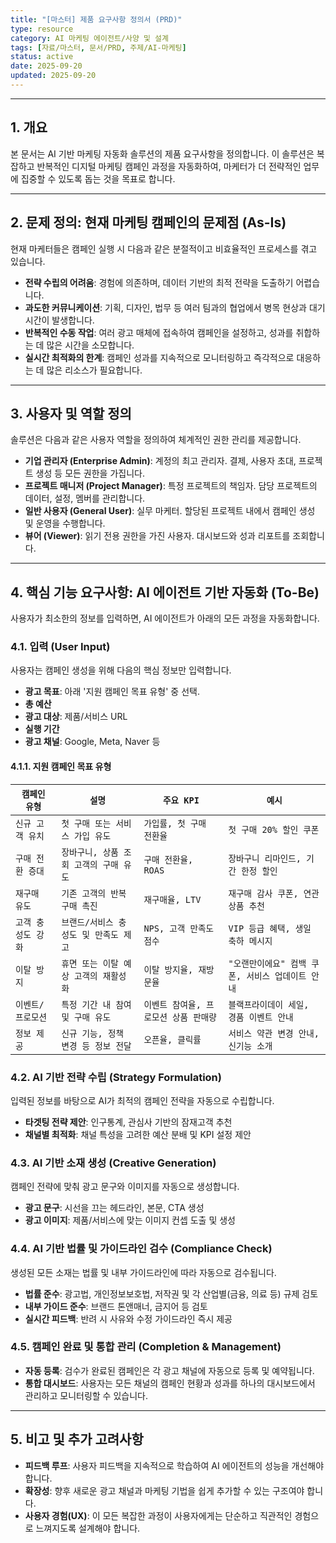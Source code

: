 ```yaml
---
title: "[마스터] 제품 요구사항 정의서 (PRD)"
type: resource
category: AI 마케팅 에이전트/사양 및 설계
tags: [자료/마스터, 문서/PRD, 주제/AI-마케팅]
status: active
date: 2025-09-20
updated: 2025-09-20
---
```



---

## 1. 개요

본 문서는 AI 기반 마케팅 자동화 솔루션의 제품 요구사항을 정의합니다. 이 솔루션은 복잡하고 반복적인 디지털 마케팅 캠페인 과정을 자동화하여, 마케터가 더 전략적인 업무에 집중할 수 있도록 돕는 것을 목표로 합니다.

---

## 2. 문제 정의: 현재 마케팅 캠페인의 문제점 (As-Is)

현재 마케터들은 캠페인 실행 시 다음과 같은 분절적이고 비효율적인 프로세스를 겪고 있습니다.

- **전략 수립의 어려움**: 경험에 의존하며, 데이터 기반의 최적 전략을 도출하기 어렵습니다.
- **과도한 커뮤니케이션**: 기획, 디자인, 법무 등 여러 팀과의 협업에서 병목 현상과 대기 시간이 발생합니다.
- **반복적인 수동 작업**: 여러 광고 매체에 접속하여 캠페인을 설정하고, 성과를 취합하는 데 많은 시간을 소모합니다.
- **실시간 최적화의 한계**: 캠페인 성과를 지속적으로 모니터링하고 즉각적으로 대응하는 데 많은 리소스가 필요합니다.

---

## 3. 사용자 및 역할 정의

솔루션은 다음과 같은 사용자 역할을 정의하여 체계적인 권한 관리를 제공합니다.

- **기업 관리자 (Enterprise Admin)**: 계정의 최고 관리자. 결제, 사용자 초대, 프로젝트 생성 등 모든 권한을 가집니다.
- **프로젝트 매니저 (Project Manager)**: 특정 프로젝트의 책임자. 담당 프로젝트의 데이터, 설정, 멤버를 관리합니다.
- **일반 사용자 (General User)**: 실무 마케터. 할당된 프로젝트 내에서 캠페인 생성 및 운영을 수행합니다.
- **뷰어 (Viewer)**: 읽기 전용 권한을 가진 사용자. 대시보드와 성과 리포트를 조회합니다.

---

## 4. 핵심 기능 요구사항: AI 에이전트 기반 자동화 (To-Be)

사용자가 최소한의 정보를 입력하면, AI 에이전트가 아래의 모든 과정을 자동화합니다.

### 4.1. 입력 (User Input)
사용자는 캠페인 생성을 위해 다음의 핵심 정보만 입력합니다.

- **광고 목표**: 아래 '지원 캠페인 목표 유형' 중 선택.
- **총 예산**
- **광고 대상**: 제품/서비스 URL
- **실행 기간**
- **광고 채널**: Google, Meta, Naver 등

#### 4.1.1. 지원 캠페인 목표 유형
| `캠페인 유형` | `설명` | `주요 KPI` | `예시` |
| --- | --- | --- | --- |
| `신규 고객 유치` | `첫 구매 또는 서비스 가입 유도` | `가입률, 첫 구매 전환율` | `첫 구매 20% 할인 쿠폰` |
| `구매 전환 증대` | `장바구니, 상품 조회 고객의 구매 유도` | `구매 전환율, ROAS` | `장바구니 리마인드, 기간 한정 할인` |
| `재구매 유도` | `기존 고객의 반복 구매 촉진` | `재구매율, LTV` | `재구매 감사 쿠폰, 연관 상품 추천` |
| `고객 충성도 강화` | `브랜드/서비스 충성도 및 만족도 제고` | `NPS, 고객 만족도 점수` | `VIP 등급 혜택, 생일 축하 메시지` |
| `이탈 방지` | `휴면 또는 이탈 예상 고객의 재활성화` | `이탈 방지율, 재방문율` | `"오랜만이에요" 컴백 쿠폰, 서비스 업데이트 안내` |
| `이벤트/프로모션` | `특정 기간 내 참여 및 구매 유도` | `이벤트 참여율, 프로모션 상품 판매량` | `블랙프라이데이 세일, 경품 이벤트 안내` |
| `정보 제공` | `신규 기능, 정책 변경 등 정보 전달` | `오픈율, 클릭률` | `서비스 약관 변경 안내, 신기능 소개` |


### 4.2. AI 기반 전략 수립 (Strategy Formulation)
입력된 정보를 바탕으로 AI가 최적의 캠페인 전략을 자동으로 수립합니다.
- **타겟팅 전략 제안**: 인구통계, 관심사 기반의 잠재고객 추천
- **채널별 최적화**: 채널 특성을 고려한 예산 분배 및 KPI 설정 제안

### 4.3. AI 기반 소재 생성 (Creative Generation)
캠페인 전략에 맞춰 광고 문구와 이미지를 자동으로 생성합니다.
- **광고 문구**: 시선을 끄는 헤드라인, 본문, CTA 생성
- **광고 이미지**: 제품/서비스에 맞는 이미지 컨셉 도출 및 생성

### 4.4. AI 기반 법률 및 가이드라인 검수 (Compliance Check)
생성된 모든 소재는 법률 및 내부 가이드라인에 따라 자동으로 검수됩니다.
- **법률 준수**: 광고법, 개인정보보호법, 저작권 및 각 산업별(금융, 의료 등) 규제 검토
- **내부 가이드 준수**: 브랜드 톤앤매너, 금지어 등 검토
- **실시간 피드백**: 반려 시 사유와 수정 가이드라인 즉시 제공

### 4.5. 캠페인 완료 및 통합 관리 (Completion & Management)
- **자동 등록**: 검수가 완료된 캠페인은 각 광고 채널에 자동으로 등록 및 예약됩니다.
- **통합 대시보드**: 사용자는 모든 채널의 캠페인 현황과 성과를 하나의 대시보드에서 관리하고 모니터링할 수 있습니다.

---

## 5. 비고 및 추가 고려사항

- **피드백 루프**: 사용자 피드백을 지속적으로 학습하여 AI 에이전트의 성능을 개선해야 합니다.
- **확장성**: 향후 새로운 광고 채널과 마케팅 기법을 쉽게 추가할 수 있는 구조여야 합니다.
- **사용자 경험(UX)**: 이 모든 복잡한 과정이 사용자에게는 단순하고 직관적인 경험으로 느껴지도록 설계해야 합니다.

